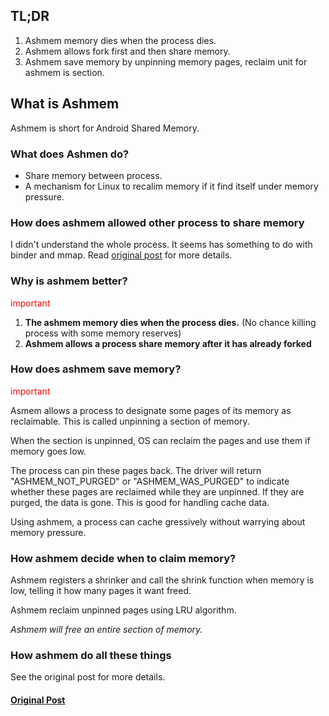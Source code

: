 ## TL;DR
1. Ashmem memory dies when the process dies.
2. Ashmem allows fork first and then share memory.
3. Ashmem save memory by unpinning memory pages, reclaim unit for ashmem is section.

## What is Ashmem
Ashmem is short for Android Shared Memory.

### What does Ashmen do?
* Share memory between process.
* A mechanism for Linux to recalim memory if it find itself under memory pressure.

### How does ashmem allowed other process to share memory
I didn't understand the whole process. It seems has something to do with binder and mmap. Read [original post](http://notjustburritos.tumblr.com/post/21442138796/an-introduction-to-android-shared-memory) for more details.

### Why is ashmem better?
<font color="red">important</font>

1. **The ashmem memory dies when the process dies.** (No chance killing process with some memory reserves)
2. **Ashmem allows a process share memory after it has already forked**

### How does ashmem save memory?
<font color="red">important</font>

Asmem allows a process to designate some pages of its memory as reclaimable. This is called unpinning a section of memory.

When the section is unpinned, OS can reclaim the pages and use them if memory goes low.

The process can pin these pages back. The driver will return "ASHMEM_NOT_PURGED" or "ASHMEM_WAS_PURGED" to indicate whether these pages are reclaimed while they are unpinned. If they are purged, the data is gone. This is good for handling cache data.

Using ashmem, a process can cache gressively without warrying about memory pressure.

### How ashmem decide when to claim memory?
Ashmem registers a shrinker and call the shrink function when memory is low, telling it how many pages it want freed.

Ashmem reclaim unpinned pages using LRU algorithm.

*Ashmem will free an entire section of memory.*

### How ashmem do all these things
See the original post for more details.

#### [Original Post](http://notjustburritos.tumblr.com/post/21442138796/an-introduction-to-android-shared-memory)
